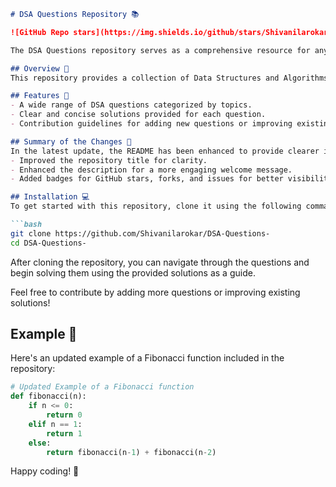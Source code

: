 ```markdown
# DSA Questions Repository 📚

![GitHub Repo stars](https://img.shields.io/github/stars/Shivanilarokar/DSA-Questions-?style=social) ![GitHub forks](https://img.shields.io/github/forks/Shivanilarokar/DSA-Questions-?style=social) ![GitHub issues](https://img.shields.io/github/issues/Shivanilarokar/DSA-Questions-)

The DSA Questions repository serves as a comprehensive resource for anyone looking to enhance their understanding of Data Structures and Algorithms through a variety of questions and solutions.

## Overview 🌟
This repository provides a collection of Data Structures and Algorithms questions along with their solutions. It is designed to help learners and developers practice and improve their coding skills.

## Features 🚀
- A wide range of DSA questions categorized by topics.
- Clear and concise solutions provided for each question.
- Contribution guidelines for adding new questions or improving existing solutions.

## Summary of the Changes 🔄
In the latest update, the README has been enhanced to provide clearer information and better organization:
- Improved the repository title for clarity.
- Enhanced the description for a more engaging welcome message.
- Added badges for GitHub stars, forks, and issues for better visibility.

## Installation 💻
To get started with this repository, clone it using the following command:

```bash
git clone https://github.com/Shivanilarokar/DSA-Questions-
cd DSA-Questions-
```

After cloning the repository, you can navigate through the questions and begin solving them using the provided solutions as a guide.

Feel free to contribute by adding more questions or improving existing solutions!

## Example 🧩
Here's an updated example of a Fibonacci function included in the repository:

```python
# Updated Example of a Fibonacci function
def fibonacci(n):
    if n <= 0:
        return 0
    elif n == 1:
        return 1
    else:
        return fibonacci(n-1) + fibonacci(n-2)
```

Happy coding! 🎉
```